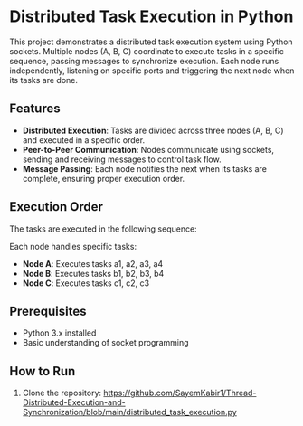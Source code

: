 # Distributed Task Execution in Python

This project demonstrates a distributed task execution system using Python sockets. Multiple nodes (A, B, C) coordinate to execute tasks in a specific sequence, passing messages to synchronize execution. Each node runs independently, listening on specific ports and triggering the next node when its tasks are done.

## Features
- **Distributed Execution**: Tasks are divided across three nodes (A, B, C) and executed in a specific order.
- **Peer-to-Peer Communication**: Nodes communicate using sockets, sending and receiving messages to control task flow.
- **Message Passing**: Each node notifies the next when its tasks are complete, ensuring proper execution order.

## Execution Order

The tasks are executed in the following sequence:


Each node handles specific tasks:
- **Node A**: Executes tasks a1, a2, a3, a4
- **Node B**: Executes tasks b1, b2, b3, b4
- **Node C**: Executes tasks c1, c2, c3

## Prerequisites

- Python 3.x installed
- Basic understanding of socket programming

## How to Run

1. Clone the repository:
https://github.com/SayemKabir1/Thread-Distributed-Execution-and-Synchronization/blob/main/distributed_task_execution.py
   
